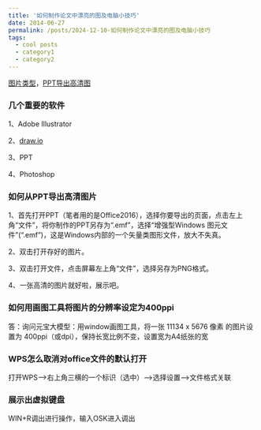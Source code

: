 ```yaml
---
title: '如何制作论文中漂亮的图及电脑小技巧'
date: 2014-06-27
permalink: /posts/2024-12-10-如何制作论文中漂亮的图及电脑小技巧
tags:
  - cool posts
  - category1
  - category2
---
```


[图片类型](https://zhuanlan.zhihu.com/p/484875645)，[PPT导出高清图](https://zhuanlan.zhihu.com/p/666717136)

### 几个重要的软件 

1、Adobe Illustrator

2、[draw.io](https://www.drawio.com/)

3、PPT

4、Photoshop

### 如何从PPT导出高清图片

1、首先打开PPT（笔者用的是Office2016），选择你要导出的页面，点击左上角“文件”，将你制作的PPT另存为“.emf”，选择“增强型Windows 图元文件”(“.emf”)，这是Windows内部的一个矢量类图形文件，放大不失真。

2、双击打开存好的图片。

3、双击打开文件，点击屏幕左上角“文件”，选择另存为PNG格式。

4、一张高清的图片就好啦，展示吧。

### 如何用画图工具将图片的分辨率设定为400ppi
答：询问元宝大模型：用window画图工具，将一张 11134 x 5676 像素 的图片设置为 400ppi（或dpi），保持长宽比例不变，设置宽为A4纸张的宽

### WPS怎么取消对office文件的默认打开

打开WPS-->右上角三横的一个标识（选中）-->选择设置-->文件格式关联

### 展示出虚拟键盘
WIN+R调出进行操作，输入OSK进入调出



